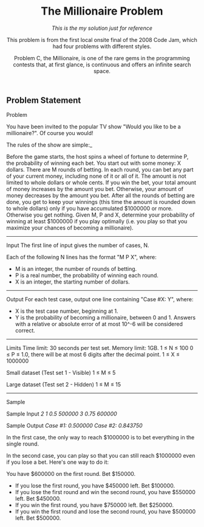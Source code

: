 <header>

<!--
  <<< Author notes: Course header >>>
  Include a 1280×640 image, course title in sentence case, and a concise description in emphasis.
  In your repository settings: enable template repository, add your 1280×640 social image, auto delete head branches.
  Add your open source license, GitHub uses MIT license.
-->

# The Millionaire Problem

_This is the my solution just for reference_

This problem is from the first local onsite final of the 2008 Code Jam, which had four problems with different styles.

Problem C, the Millionaire, is one of the rare gems in the programming contests that, at first glance, is continuous and offers an infinite search space.

</header>

## Problem Statement

Problem

You have been invited to the popular TV show "Would you like to be a millionaire?". Of course you would!

The rules of the show are simple:_

Before the game starts, the host spins a wheel of fortune to determine P, the probability of winning each bet.
You start out with some money: X dollars.
There are M rounds of betting. In each round, you can bet any part of your current money, including none of it or all of it. The amount is not limited to whole dollars or whole cents.
If you win the bet, your total amount of money increases by the amount you bet. Otherwise, your amount of money decreases by the amount you bet.
After all the rounds of betting are done, you get to keep your winnings (this time the amount is rounded down to whole dollars) only if you have accumulated $1000000 or more. Otherwise you get nothing.
Given M, P and X, determine your probability of winning at least $1000000 if you play optimally (i.e. you play so that you maximize your chances of becoming a millionaire).

---

Input
The first line of input gives the number of cases, N.

Each of the following N lines has the format "M P X", where:

- M is an integer, the number of rounds of betting.
- P is a real number, the probability of winning each round.
- X is an integer, the starting number of dollars.

---

Output
For each test case, output one line containing "Case #X: Y", where:

- X is the test case number, beginning at 1.
- Y is the probability of becoming a millionaire, between 0 and 1.
Answers with a relative or absolute error of at most 10^-6 will be considered correct.

---

Limits
Time limit: 30 seconds per test set.
Memory limit: 1GB.
1 ≤ N ≤ 100
0 ≤ P ≤ 1.0, there will be at most 6 digits after the decimal point.
1 ≤ X ≤ 1000000

Small dataset (Test set 1 - Visible)
1 ≤ M ≤ 5

Large dataset (Test set 2 - Hidden)
1 ≤ M ≤ 15

---

Sample

Sample Input
_2_
_1 0.5 500000_
_3 0.75 600000_

Sample Output
_Case #1: 0.500000_
_Case #2: 0.843750_

In the first case, the only way to reach $1000000 is to bet everything in the single round.

In the second case, you can play so that you can still reach $1000000 even if you lose a bet. Here's one way to do it:

You have $600000 on the first round. Bet $150000.
- If you lose the first round, you have $450000 left. Bet $100000.
- If you lose the first round and win the second round, you have $550000 left. Bet $450000.
- If you win the first round, you have $750000 left. Bet $250000.
- If you win the first round and lose the second round, you have $500000 left. Bet $500000.

<footer>
</footer>
